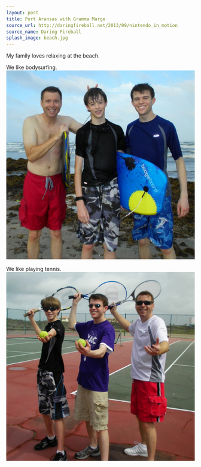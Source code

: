 ```yaml
---
layout: post
title: Port Aransas with Gramma Marge
source_url: http://daringfireball.net/2013/09/nintendo_in_motion
source_name: Daring Fireball
splash_image: beach.jpg
---
```


My family loves relaxing at the beach.

We like bodysurfing. ![The three of us after bodysurfing](/images/surfers.jpg)

We like playing tennis. ![The three of us playing tennis](/images/tennis.jpg)


